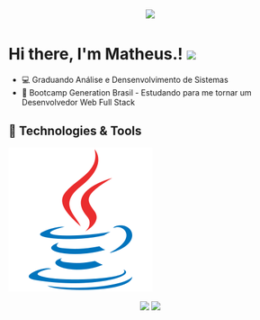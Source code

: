 <h1 align="center">
  <img src="https://github.com/MatheusSCaetano/MatheusSCaetano/blob/main/blackpanther.gif">
</h1>

# Hi there, I'm Matheus.! <img src="https://raw.githubusercontent.com/MartinHeinz/MartinHeinz/master/wave.gif" width="30px">

- 💻 Graduando Análise e Densenvolvimento de Sistemas
- 🚀 Bootcamp Generation Brasil - Estudando para me tornar um Desenvolvedor Web Full Stack 

## 🔧 Technologies & Tools
<img src="https://github.com/devicons/devicon/blob/master/icons/java/java-original.svg"/> 

<p align="center">
  <img width="400px" src="https://github-readme-stats.vercel.app/api/top-langs/?username=MatheusSCaetano&hide=html,css&layout=compact&theme=vision-friendly-dark" />
  <img width="400px" src="https://github-readme-stats.vercel.app/api?username=MatheusSCaetano&show_icons=true,css&layout=compact&theme=vision-friendly-dark" />
</p>
